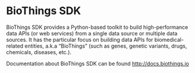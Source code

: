 # BioThings SDK

BioThings SDK provides a Python-based toolkit to build high-performance data APIs (or web services) from a single data source or multiple data sources. It has the particular focus on building data APIs for biomedical-related entities, a.k.a “BioThings” (such as genes, genetic variants, drugs, chemicals, diseases, etc.).

Documentation about BioThings SDK can be found http://docs.biothings.io
